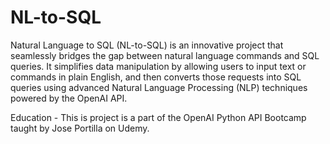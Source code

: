 # NL-to-SQL
Natural Language to SQL (NL-to-SQL) is an innovative project that seamlessly bridges the gap between natural language commands and SQL queries. It simplifies data manipulation by allowing users to input text or commands in plain English, and then converts those requests into SQL queries using advanced Natural Language Processing (NLP) techniques powered by the OpenAI API.

Education - This is project is a part of the OpenAI Python API Bootcamp taught by Jose Portilla on Udemy.  
